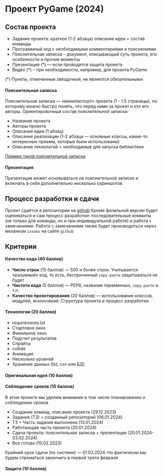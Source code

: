 # Проект PyGame (2024)

## Состав проекта

- Задание проекта: краткое (1-2 абзаца) описание идеи + состав команды
- Программный код с необходимыми комментариями и пояснениями
- Пояснительная записка – документ, описывающий суть проекта, его особенности и прочие моменты
- Презентация (\*) — если проводится защита проекта
- Видео (\*) – при необходимости, например, для проекта PyGame

(\*) Пункты, отмеченные звёздочкой, не являются обязательными

#### Пояснительная записка

Пояснительная записка — «минипаспорт» проекта (1 - 1.5 страницы), по которому можно быстро понять, что перед нами за проект и кто его авторы. Ориентировочный состав пояснительной записки:

- Название проекта
- Авторы проекта
- Описание идеи (1 абзац)
- Описание реализации (1-2 абзаца — основные классы, какие-то интересные приемы, которые были использованы)
- Описание технологий + необходимые для запуска библиотеки

[Пример такой пояснительной записки](pygame_notes_example.md)

#### Презентация

Презентация может основываться на пояснительной записке и включать в себя дополнительно несколько скриншотов

## Процесс разработки и сдачи

Проект сдаётся в репозитории на [github](github.com)
Кроме финальной версии будет оцениваться и сам процесс разработки: последовательные коммиты (не только для команды, но и при индивидуальной работе) и работа с замечаниями. Работа с замечаниями также будет производиться через механизм `issues` на сайте `github`

## Критерии

#### Качество кода (40 баллов)

- **Число строк** (15 баллов) — 500 и более строк. Учитывается «разумный» код, то есть, беспричинный `copy-paste` защитываться не будет
- **Чистота кода** (5 баллов) — PEP8, названия переменных, `copy-paste` и т.п.
- **Качество проектирования** (20 баллов) — использование классов, модулей, исключений. Структура проекта и процесс разработки

#### Технологии (20 баллов)

- requirements.txt
- Стартовое окно
- Финальное окно
- Подсчет результатов
- Спрайты
- collide
- Анимация
- Несколько уровней
- Хранение данных (_txt, csv или БД_)

#### Оригинальная идея (10 баллов)

#### Соблюдение сроков (15 баллов)

В этом проекте мы уделим внимание в том числе планированию и соблюдению сроков

- Создание команд, описание проекта (29.12.2023)
- Задание (ТЗ) + созданный репозиторий (06.01.2024)
- ТЗ + Часть задания выполнена (13.01.2024)
- Работающая часть проекта (20.01.2024)
- Сдача проекта: пояснительная записка + презентация (20.01.2024-03.02.2024)
- Все готово (10.02.2023)

Крайний срок сдачи (по системе) — 01.03.2024. Но фактически мы будем стремиться закончить в первой трети февраля

#### Защита (10 баллов)
